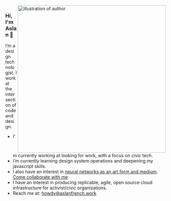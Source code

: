 <img align="right" src="https://i.imgur.com/earrETy.jpeg" alt="illustration of author" width=465px height=465px/>

### Hi, I'm Aslan 👋

I’m a design technologist. I work at the intersection of code and design. 

-  I’m currently working at looking for work, with a focus on civic tech.
-  I’m currently learning design system operations and deepening my javascript skills. 
-  I also have an interest in [neural networks as an art form and medium](https://artplusmarketing.com/how-artists-can-use-neural-networks-to-make-art-714cdab53953). [Come collaborate with me](https://github.com/jcklpe/neural-network-art)
-  I have an interest in producing replicable, agile, open source cloud infrastructure for activist/civic organizations. 
-  Reach me at: howdy@aslanfrench.work


